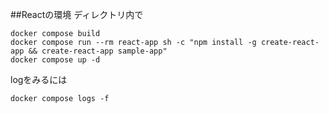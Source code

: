 ##Reactの環境
ディレクトリ内で
```
docker compose build
docker compose run --rm react-app sh -c "npm install -g create-react-app && create-react-app sample-app"
docker compose up -d
```
logをみるには
```
docker compose logs -f
```